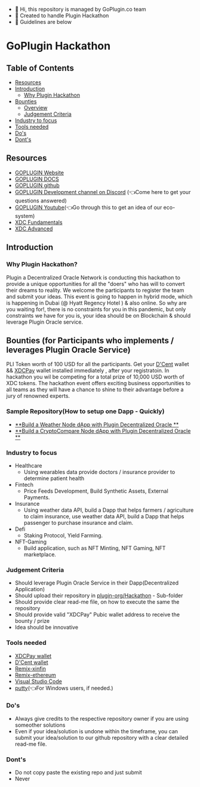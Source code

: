 - 👋 Hi, this repository is managed by GoPlugin.co team
- 👀 Created to handle Plugin Hackathon
- 🌱 Guidelines are below

# GoPlugin Hackathon 

## Table of Contents
* [Resources](#Resources)
* [Introduction](#Introduction)
    * [Why Plugin Hackathon](#Why-Plugin-Hackathon)
* [Bounties](#Bounties-for-Participants)
    * [Overview](#Bounty-Overview)
    * [Judgement Criteria](#Judgement-Criteria)
* [Industry to focus](#Industry_to_focus)
* [Tools needed](#Tools-needed)
* [Do's](#Do's)
* [Dont's](#Dont's)

## Resources
* [GOPLUGIN Website](https://www.goplugin.co/)
* [GOPLUGIN DOCS](https://docs.goplugin.co/)
* [GOPLUGIN github](https://github.com/GoPlugin)
* [GOPLUGIN Development channel on Discord](https://discord.gg/4ATypYHudd) (👈Come here to get your questions answered)
* [GOPLUGIN Youtube](https://www.youtube.com/channel/UC2SAjmusd1I2OmkR8pL5S_w/playlists)(👈Go through this to get an idea of our eco-system)
* [XDC Fundamentals](https://codedamn.com/learn/xdc-workshop)
* [XDC Advanced](https://codedamn.com/learn/xdc-workshop-advanced)

## Introduction
### Why Plugin Hackathon?

Plugin a Decentralized Oracle Network is conducting this hackathon to provide a unique opportunities for all the "doers" who has will to convert their dreams to reality. We welcome the participants to register the team and submit your ideas. This event is going to happen in hybrid mode, which is happening in Dubai (@ Hyatt Regency Hotel ) & also online. So why are you waiting for!, there is no constraints for you in this pandemic, but only constraints we have for you is, your idea should be on Blockchain & should leverage Plugin Oracle service.

## Bounties (for Participants who implements / leverages Plugin Oracle Service)
PLI Token worth of 100 USD for all the participants. Get your [D'Cent](https://userguide.dcentwallet.com/biometric-wallet/setting-up) wallet && [XDCPay](ttps://chrome.google.com/webstore/detail/xdcpay/bocpokimicclpaiekenaeelehdjllofo/related?hl=en-GB) wallet installed immediately , after your registratoin.
In hackathon you wil be competing for a total prize of 10,000 USD worth of XDC tokens.
The hackathon event offers exciting business opportunities to all teams as they will have a chance to shine to their advantage before a jury of renowned experts.

### Sample Repository(How to setup one Dapp - Quickly)
* [**Build a Weather Node dApp with Plugin Decentralized Oracle **](https://github.com/GoPlugin/plugin-weather-node-adapter)
* [**Build a CryptoCompare Node dApp with Plugin Decentralized Oracle **](https://docs.goplugin.co/use-cases/crypto-compare-pricing-index)

### Industry to focus
* Healthcare
   - Using wearables data provide doctors / insurance provider to determine patient health
* Fintech
   - Price Feeds Development, Build Synthetic Assets, External Payments.
* Insurance
   - Using weather data API, build a Dapp that helps farmers / agriculture to claim insurance, use weather data API, build a Dapp that helps passenger to purchase insurance and claim.
* Defi
   - Staking Protocol, Yield Farming.
* NFT-Gaming
   - Build application, such as NFT Minting, NFT Gaming, NFT marketplace.

### Judgement Criteria
* Should leverage Plugin Oracle Service in their Dapp(Decentralized Application)
* Should upload their repository in [plugin-org/Hackathon](https://github.com/plugin-org/hackathon) - Sub-folder
* Should provide clear read-me file, on how to execute the same the repository
* Should provide valid "XDCPay" Pubic wallet address to receive the bounty / prize
* Idea should be innovative

### Tools needed
* [XDCPay wallet](https://chrome.google.com/webstore/detail/xdcpay/bocpokimicclpaiekenaeelehdjllofo/related?hl=en-GB)
* [D'Cent wallet](https://userguide.dcentwallet.com/biometric-wallet/setting-up)
* [Remix-xinfin](https://remix.xinfin.network/)
* [Remix-ethereum](https://remix.ethereum.org/)
* [Visual Studio Code](https://code.visualstudio.com/download)
* [putty](https://www.chiark.greenend.org.uk/~sgtatham/putty/latest.html)(👈For Windows users, if needed.)


### Do's 
* Always give credits to the respective repository owner if you are using someother solutions
* Even if your idea/solution is undone within the timeframe, you can submit your idea/solution to our github repository with a clear detailed read-me file.

### Dont's 
* Do not copy paste the existing repo and just submit
* Never 
